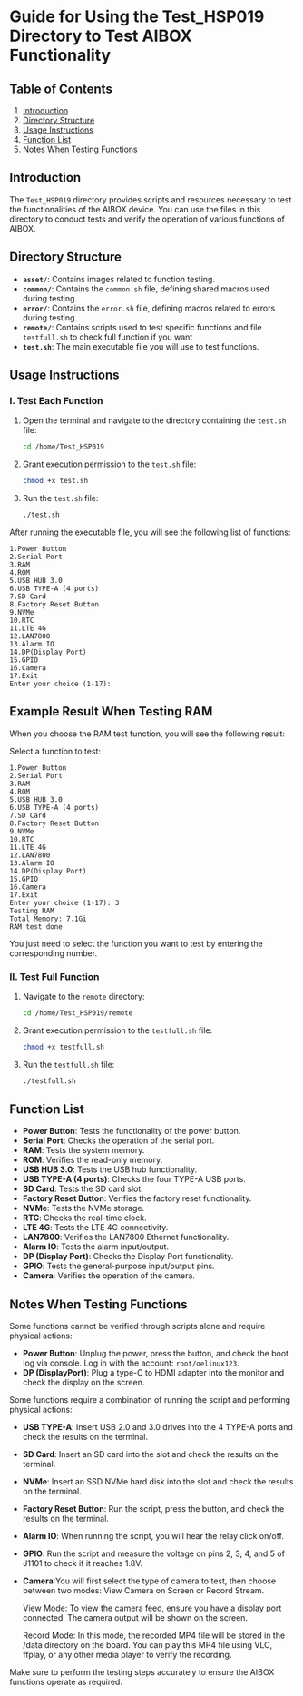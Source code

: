 # Guide for Using the Test_HSP019 Directory to Test AIBOX Functionality

## Table of Contents
1. [Introduction](#introduction)
2. [Directory Structure](#directory-structure)
3. [Usage Instructions](#usage-instructions)
4. [Function List](#function-list)
5. [Notes When Testing Functions](#notes-when-testing-functions)

## Introduction

The `Test_HSP019` directory provides scripts and resources necessary to test the functionalities of the AIBOX device. You can use the files in this directory to conduct tests and verify the operation of various functions of AIBOX.

## Directory Structure

- **`asset/`**: Contains images related to function testing.
- **`common/`**: Contains the `common.sh` file, defining shared macros used during testing.
- **`error/`**: Contains the `error.sh` file, defining macros related to errors during testing.
- **`remote/`**: Contains scripts used to test specific functions and file `testfull.sh` to check full function if you want
- **`test.sh`**: The main executable file you will use to test functions.

## Usage Instructions
### I. Test Each Function
1. Open the terminal and navigate to the directory containing the `test.sh` file:

    ```bash
    cd /home/Test_HSP019
    ```

2. Grant execution permission to the `test.sh` file:

    ```bash
    chmod +x test.sh
    ```

3. Run the `test.sh` file:

    ```bash
    ./test.sh
    ```

After running the executable file, you will see the following list of functions:

    1.Power Button
    2.Serial Port
    3.RAM
    4.ROM
    5.USB HUB 3.0
    6.USB TYPE-A (4 ports)
    7.SD Card
    8.Factory Reset Button
    9.NVMe
    10.RTC
    11.LTE 4G
    12.LAN7800
    13.Alarm IO
    14.DP(Display Port)
    15.GPIO
    16.Camera
    17.Exit
    Enter your choice (1-17):


## Example Result When Testing RAM

When you choose the RAM test function, you will see the following result:

Select a function to test:

    1.Power Button
    2.Serial Port
    3.RAM
    4.ROM
    5.USB HUB 3.0
    6.USB TYPE-A (4 ports)
    7.SD Card
    8.Factory Reset Button
    9.NVMe
    10.RTC
    11.LTE 4G
    12.LAN7800
    13.Alarm IO
    14.DP(Display Port)
    15.GPIO
    16.Camera
    17.Exit 
    Enter your choice (1-17): 3 
    Testing RAM 
    Total Memory: 7.1Gi 
    RAM test done

You just need to select the function you want to test by entering the corresponding number.


### II. Test Full Function

1. Navigate to the `remote` directory:

    ```bash
    cd /home/Test_HSP019/remote
    ```

2. Grant execution permission to the `testfull.sh` file:

    ```bash
    chmod +x testfull.sh
    ```

3. Run the `testfull.sh` file:

    ```bash
    ./testfull.sh
    ```


## Function List

- **Power Button**: Tests the functionality of the power button.
- **Serial Port**: Checks the operation of the serial port.
- **RAM**: Tests the system memory.
- **ROM**: Verifies the read-only memory.
- **USB HUB 3.0**: Tests the USB hub functionality.
- **USB TYPE-A (4 ports)**: Checks the four TYPE-A USB ports.
- **SD Card**: Tests the SD card slot.
- **Factory Reset Button**: Verifies the factory reset functionality.
- **NVMe**: Tests the NVMe storage.
- **RTC**: Checks the real-time clock.
- **LTE 4G**: Tests the LTE 4G connectivity.
- **LAN7800**: Verifies the LAN7800 Ethernet functionality.
- **Alarm IO**: Tests the alarm input/output.
- **DP (Display Port)**: Checks the Display Port functionality.
- **GPIO**: Tests the general-purpose input/output pins.
- **Camera**: Verifies the operation of the camera.


## Notes When Testing Functions

Some functions cannot be verified through scripts alone and require physical actions:

- **Power Button**: Unplug the power, press the button, and check the boot log via console. Log in with the account: `root/oelinux123`.
- **DP (DisplayPort)**: Plug a type-C to HDMI adapter into the monitor and check the display on the screen.

Some functions require a combination of running the script and performing physical actions:

- **USB TYPE-A**: Insert USB 2.0 and 3.0 drives into the 4 TYPE-A ports and check the results on the terminal.
- **SD Card**: Insert an SD card into the slot and check the results on the terminal.
- **NVMe**: Insert an SSD NVMe hard disk into the slot and check the results on the terminal.
- **Factory Reset Button**: Run the script, press the button, and check the results on the terminal.
- **Alarm IO**: When running the script, you will hear the relay click on/off.
- **GPIO**: Run the script and measure the voltage on pins 2, 3, 4, and 5 of J1101 to check if it reaches 1.8V.
- **Camera**:You will first select the type of camera to test, then choose between two modes: View Camera on Screen or Record Stream.

    View Mode: To view the camera feed, ensure you have a display port connected. The camera output will be shown on the screen.

    Record Mode: In this mode, the recorded MP4 file will be stored in the /data directory on the board. You can play this MP4 file using VLC, ffplay, or any other media player to verify the recording.

Make sure to perform the testing steps accurately to ensure the AIBOX functions operate as required.


